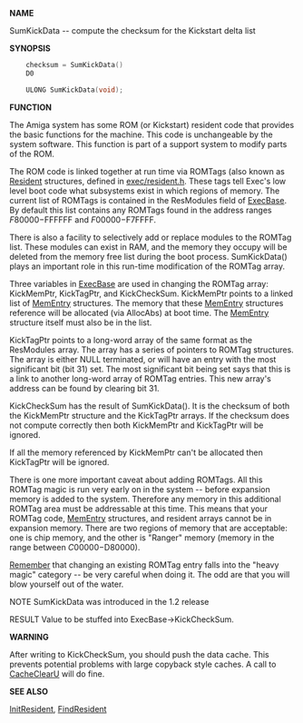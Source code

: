 
**NAME**

SumKickData -- compute the checksum for the Kickstart delta list

**SYNOPSIS**

```c
    checksum = SumKickData()
    D0

    ULONG SumKickData(void);

```
**FUNCTION**

The Amiga system has some ROM (or Kickstart) resident code that
provides the basic functions for the machine.  This code is
unchangeable by the system software.  This function is part of a
support system to modify parts of the ROM.

The ROM code is linked together at run time via ROMTags (also known
as [Resident](_00A0.md) structures, defined in [exec/resident.h](_00A0.md).  These tags tell
Exec's low level boot code what subsystems exist in which regions of
memory.  The current list of ROMTags is contained in the ResModules
field of [ExecBase](_009E.md).  By default this list contains any ROMTags found
in the address ranges $F80000-$FFFFFF and $F00000-$F7FFFF.

There is also a facility to selectively add or replace modules to the
ROMTag list.  These modules can exist in RAM, and the memory they
occupy will be deleted from the memory free list during the boot
process.  SumKickData() plays an important role in this run-time
modification of the ROMTag array.

Three variables in [ExecBase](_009E.md) are used in changing the ROMTag array:
KickMemPtr, KickTagPtr, and KickCheckSum. KickMemPtr points to a
linked list of [MemEntry](_0089.md) structures. The memory that these [MemEntry](_0089.md)
structures reference will be allocated (via AllocAbs) at boot time.
The [MemEntry](_0089.md) structure itself must also be in the list.

KickTagPtr points to a long-word array of the same format as the
ResModules array.  The array has a series of pointers to ROMTag
structures.  The array is either NULL terminated, or will have an
entry with the most significant bit (bit 31) set.  The most
significant bit being set says that this is a link to another
long-word array of ROMTag entries.  This new array's address can be
found by clearing bit 31.

KickCheckSum has the result of SumKickData().  It is the checksum of
both the KickMemPtr structure and the KickTagPtr arrays.  If the
checksum does not compute correctly then both KickMemPtr and
KickTagPtr will be ignored.

If all the memory referenced by KickMemPtr can't be allocated then
KickTagPtr will be ignored.

There is one more important caveat about adding ROMTags. All this
ROMTag magic is run very early on in the system -- before expansion
memory is added to the system. Therefore any memory in this
additional ROMTag area must be addressable at this time. This means
that your ROMTag code, [MemEntry](_0089.md) structures, and resident arrays
cannot be in expansion memory.  There are two regions of memory that
are acceptable:  one is chip memory, and the other is &#034;Ranger&#034; memory
(memory in the range between $C00000-$D80000).

[Remember](_00D4.md) that changing an existing ROMTag entry falls into the
&#034;heavy magic&#034; category -- be very careful when doing it.  The odd are
that you will blow yourself out of the water.

NOTE
SumKickData was introduced in the 1.2 release

RESULT
Value to be stuffed into ExecBase-&#062;KickCheckSum.

**WARNING**

After writing to KickCheckSum, you should push the data cache.
This prevents potential problems with large copyback style caches.
A call to [CacheClearU](CacheClearU.md) will do fine.

**SEE ALSO**

[InitResident](InitResident.md), [FindResident](FindResident.md)
